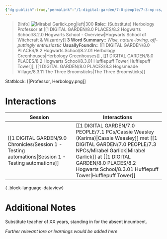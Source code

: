 ```yaml
---
{"dg-publish":true,"permalink":"/1-digital-garden/7-0-people/7-3-np-cs/mirabel-garlick/","tags":["#person","#hogwarts-faculty","#professor","#hufflepuff","#hogwarts"]}
---
```


>[!info] 
>![Mirabel Garlick.png|left|300](/img/user/1%20DIGITAL%20GARDEN/7.0%20PEOPLE/7.3%20NPCs/Headshots/Mirabel%20Garlick.png)
>**Role**:: (Substitute) Herbology Professor at [[1 DIGITAL GARDEN/8.0 PLACES/8.2 Hogwarts School/8.2.0 Hogwarts School - Overview\|Hogwarts School of Witchcraft & Wizardry]]
>**3 Word Summary**:: *Wise, nature-loving, off-puttingly enthusiastic*
>**UsuallyFoundIn**:: [[1 DIGITAL GARDEN/8.0 PLACES/8.2 Hogwarts School/8.2.01 Herbology Greenhouses\|Herbology Greenhouses]] , [[1 DIGITAL GARDEN/8.0 PLACES/8.2 Hogwarts School/8.3.01 Hufflepuff Tower\|Hufflepuff Tower]],  [[1 DIGITAL GARDEN/8.0 PLACES/8.3 Hogsmeade Village/8.3.11 The Three Broomsticks\|The Three Broomsticks]]

Statblock: [[Professor, Herbology.png]]

# Interactions

| Session                                                                                                 | Interactions                                                                                                         |
| ------------------------------------------------------------------------------------------------------- | -------------------------------------------------------------------------------------------------------------------- |
| [[1 DIGITAL GARDEN/9.0 Chronicles/Session 1 - Testing automations\|Session 1 - Testing automations]] | [[1 DIGITAL GARDEN/7.0 PEOPLE/7.1 PCs/Cassie Weasley (Karima)\|Cassie Weasley]] met [[1 DIGITAL GARDEN/7.0 PEOPLE/7.3 NPCs/Mirabel Garlick\|Mirabel Garlick]] at [[1 DIGITAL GARDEN/8.0 PLACES/8.2 Hogwarts School/8.3.01 Hufflepuff Tower\|Hufflepuff Tower]] |

{ .block-language-dataview}

# Additional Notes
Substitute teacher of XX years, standing in for the absent incumbent.

*Further relevant lore or learnings would be added here*